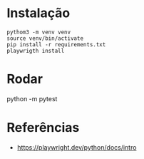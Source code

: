 # Instalação

```
pythom3 -m venv venv
source venv/bin/activate
pip install -r requirements.txt
playwrigth install
```

# Rodar
python -m pytest

# Referências
- https://playwright.dev/python/docs/intro
